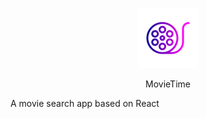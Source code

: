<p align="center">
 <img src= "src/assets/movie.png">
</p>

<p align="center"<h1> MovieTime</h1></p>


A movie search app based on React
